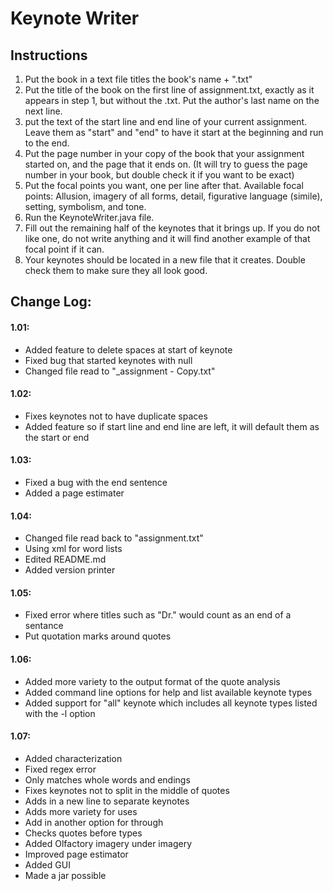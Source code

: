 # Keynote Writer

## Instructions
1. Put the book in a text file titles the book's name + ".txt"
2. Put the title of the book on the first line of assignment.txt, exactly as it appears in step 1, but without the .txt. Put the author's last name on the next line.
3. put the text of the start line and end line of your current assignment. Leave them as "start" and "end" to have it start at the beginning and run to the end.
4. Put the page number in your copy of the book that your assignment started on, and the page that it ends on. (It will try to guess the page number in your book, but double check it if you want to be exact)
5. Put the focal points you want, one per line after that. Available focal points: Allusion, imagery of all forms, detail, figurative language (simile), setting, symbolism, and tone.
6. Run the KeynoteWriter.java file.
7. Fill out the remaining half of the keynotes that it brings up. If you do not like one, do not write anything and it will find another example of that focal point if it can.
8. Your keynotes should be located in a new file that it creates. Double check them to make sure they all look good.

## Change Log:

#### 1.01:
- Added feature to delete spaces at start of keynote
- Fixed bug that started keynotes with null
- Changed file read to "_assignment - Copy.txt"

#### 1.02:
- Fixes keynotes not to have duplicate spaces
- Added feature so if start line and end line are left, it will default them as the start or end

#### 1.03:
- Fixed a bug with the end sentence
- Added a page estimater

#### 1.04:
- Changed file read back to "assignment.txt"
- Using xml for word lists
- Edited README.md
- Added version printer

#### 1.05:
- Fixed error where titles such as "Dr." would count as an end of a sentance
- Put quotation marks around quotes 

#### 1.06:
- Added more variety to the output format of the quote analysis
- Added command line options for help and list available keynote types
- Added support for "all" keynote which includes all keynote types listed with the -l option

#### 1.07:
- Added characterization
- Fixed regex error
- Only matches whole words and endings
- Fixes keynotes not to split in the middle of quotes
- Adds in a new line to separate keynotes
- Adds more variety for uses
- Add in another option for through
- Checks quotes before types
- Added Olfactory imagery under imagery
- Improved page estimator
- Added GUI
- Made a jar possible

